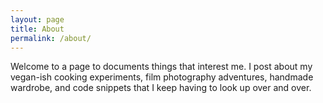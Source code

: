 ```yaml
---
layout: page
title: About
permalink: /about/
---
```


Welcome to a page to documents things that interest me. I post about my vegan-ish cooking experiments, film photography adventures, handmade wardrobe, and code snippets that I keep having to look up over and over. 
